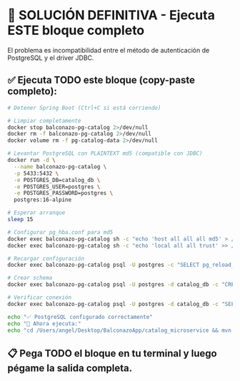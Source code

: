 # 🔧 SOLUCIÓN DEFINITIVA - Ejecuta ESTE bloque completo

El problema es incompatibilidad entre el método de autenticación de PostgreSQL y el driver JDBC.

## ✅ Ejecuta TODO este bloque (copy-paste completo):

```bash
# Detener Spring Boot (Ctrl+C si está corriendo)

# Limpiar completamente
docker stop balconazo-pg-catalog 2>/dev/null
docker rm -f balconazo-pg-catalog 2>/dev/null
docker volume rm -f pg-catalog-data 2>/dev/null

# Levantar PostgreSQL con PLAINTEXT md5 (compatible con JDBC)
docker run -d \
  --name balconazo-pg-catalog \
  -p 5433:5432 \
  -e POSTGRES_DB=catalog_db \
  -e POSTGRES_USER=postgres \
  -e POSTGRES_PASSWORD=postgres \
  postgres:16-alpine

# Esperar arranque
sleep 15

# Configurar pg_hba.conf para md5
docker exec balconazo-pg-catalog sh -c "echo 'host all all all md5' > /var/lib/postgresql/data/pg_hba.conf"
docker exec balconazo-pg-catalog sh -c "echo 'local all all trust' >> /var/lib/postgresql/data/pg_hba.conf"

# Recargar configuración
docker exec balconazo-pg-catalog psql -U postgres -c "SELECT pg_reload_conf();"

# Crear schema
docker exec balconazo-pg-catalog psql -U postgres -d catalog_db -c "CREATE SCHEMA IF NOT EXISTS catalog;"

# Verificar conexión
docker exec balconazo-pg-catalog psql -U postgres -d catalog_db -c "SELECT 'PostgreSQL listo' as status;"

echo "✅ PostgreSQL configurado correctamente"
echo "🚀 Ahora ejecuta:"
echo "cd /Users/angel/Desktop/BalconazoApp/catalog_microservice && mvn spring-boot:run"
```

## 📋 Pega TODO el bloque en tu terminal y luego pégame la salida completa.

